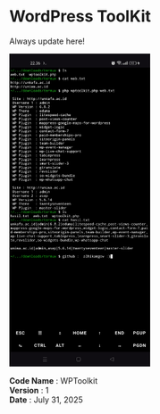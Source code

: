 # WordPress ToolKit
Always update here!

<img src="screenshot/wptoolkit-v1.jpg" alt="WP Toolkit (v1)" width="50%" />

<b>Code Name</b> : WPToolkit<br>
<b>Version</b> : 1<br>
<b>Date</b> : July 31, 2025
